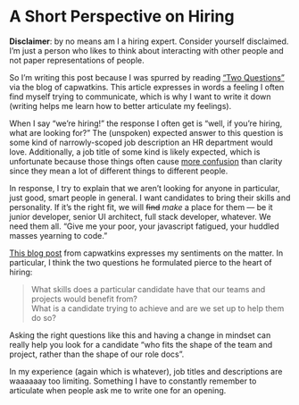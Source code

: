 # A Short Perspective on Hiring

**Disclaimer**: by no means am I a hiring expert. Consider yourself disclaimed. I’m just a person who likes to think about interacting with other people and not paper representations of people.

So I’m writing this post because I was spurred by reading [“Two Questions”](http://blog.capwatkins.com/two-questions) via the blog of capwatkins. This article expresses in words a feeling I often find myself trying to communicate, which is why I want to write it down (writing helps me learn how to better articulate my feelings).

When I say “we’re hiring!” the response I often get is “well, if you’re hiring, what are looking for?” The (unspoken) expected answer to this question is some kind of narrowly-scoped job description an HR department would love. Additionally, a job title of some kind is likely expected, which is unfortunate because those things often cause [more confusion](https://adactio.com/journal/9982) than clarity since they mean a lot of different things to different people.
 
In response, I try to explain that we aren’t looking for anyone in particular, just good, smart people in general. I want candidates to bring their skills and personality. If it’s the right fit, we will ~~find~~ *make* a place for them — be it junior developer, senior UI architect, full stack developer, whatever. We need them all. “Give me your poor, your javascript fatigued, your huddled masses yearning to code.”

[This blog post](http://blog.capwatkins.com/two-questions) from capwatkins expresses my sentiments on the matter. In particular, I think the two questions he formulated pierce to the heart of hiring:

> What skills does a particular candidate have that our teams and projects would benefit from?  
> What is a candidate trying to achieve and are we set up to help them do so?

Asking the right questions like this and having a change in mindset can really help you look for a candidate “who fits the shape of the team and project, rather than the shape of our role docs”.

In my experience (again which is whatever), job titles and descriptions are waaaaaay too limiting. Something I have to constantly remember to articulate when people ask me to write one for an opening.
